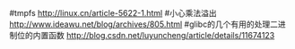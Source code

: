 #tmpfs
  http://linux.cn/article-5622-1.html
#小心乘法溢出
http://www.ideawu.net/blog/archives/805.html
#glibc的几个有用的处理二进制位的内置函数
http://blog.csdn.net/luyuncheng/article/details/11674123
